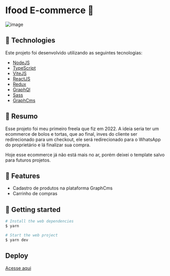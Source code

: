 # Ifood E-commerce 💪

![image](https://github.com/user-attachments/assets/adcdaf8f-e4a2-449c-82bf-f7c43e4aae7a)

## 🧪 Technologies

Este projeto foi desenvolvido utilizando as seguintes tecnologias:

- [NodeJS](https://nodejs.org/)
- [TypeScript](https://www.typescriptlang.org/)
- [ViteJS](https://vitejs.dev/)
- [ReactJS](https://reactjs.org/)
- [Redux](https://redux.js.org/)
- [GraphQl](https://graphql.org/)
- [Sass](https://sass-lang.com/)
- [GraphCms](https://hygraph.com/)

## 🧪 Resumo

Esse projeto foi meu primeiro freela que fiz em 2022. A ideia seria ter um ecommerce de bolos e tortas, que ao final, inves do cliente ser redirecionado
para um checkout, ele será redirecionado para o WhatsApp do proprietário e lá finalizar sua compra.

Hoje esse ecommerce já não está mais no ar, porém deixei o template salvo para futuros projetos.

## 🌟 Features

- Cadastro de produtos na plataforma GraphCms
- Carrinho de compras

## 🚀 Getting started

```bash
# Install the web dependencies
$ yarn

# Start the web project
$ yarn dev
```

## Deploy

<a href="https://ecommerce-ifood.vercel.app/" target="_blank">Acesse aqui</a>
